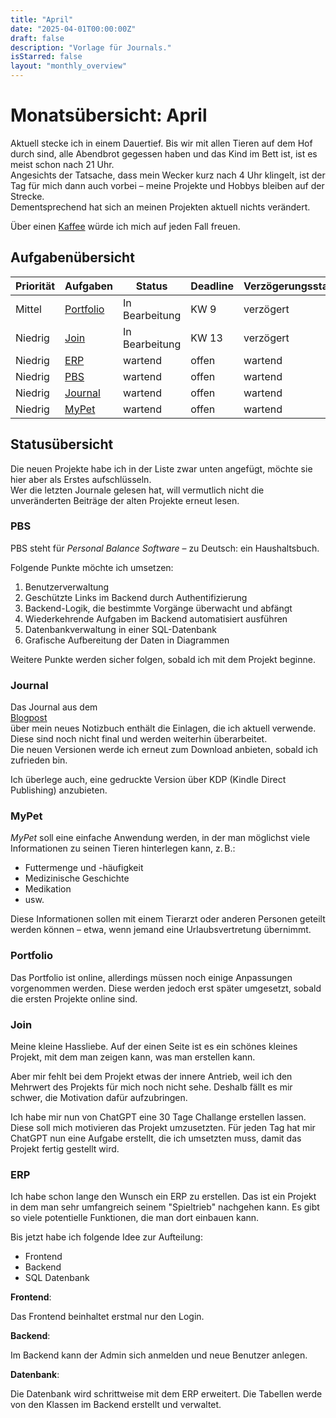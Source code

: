 ```yaml
---
title: "April"
date: "2025-04-01T00:00:00Z"
draft: false
description: "Vorlage für Journals."
isStarred: false
layout: "monthly_overview"
---
```


# Monatsübersicht: April

Aktuell stecke ich in einem Dauertief. Bis wir mit allen Tieren auf dem Hof durch sind, alle Abendbrot
gegessen haben und das Kind im Bett ist, ist es meist schon nach 21 Uhr.  
Angesichts der Tatsache, dass mein Wecker kurz nach 4 Uhr klingelt, ist der Tag für mich dann auch
vorbei – meine Projekte und Hobbys bleiben auf der Strecke.  
Dementsprechend hat sich an meinen Projekten aktuell nichts verändert.

Über einen
[Kaffee](https://www.buymeacoffee.com/snuppedelua)
würde ich mich auf jeden Fall freuen.

## Aufgabenübersicht

| Priorität | Aufgaben                | Status         | Deadline | Verzögerungsstatus |
| --------- | ----------------------- | -------------- | -------- | ------------------ |
| Mittel    | [Portfolio](#portfolio) | In Bearbeitung | KW 9     | verzögert          |
| Niedrig   | [Join](#join)           | In Bearbeitung | KW 13    | verzögert          |
| Niedrig   | [ERP](#erp)             | wartend        | offen    | wartend            |
| Niedrig   | [PBS](#pbs)             | wartend        | offen    | wartend            |
| Niedrig   | [Journal](#journal)     | wartend        | offen    | wartend            |
| Niedrig   | [MyPet](#mypet)         | wartend        | offen    | wartend            |

## Statusübersicht

Die neuen Projekte habe ich in der Liste zwar unten angefügt, möchte sie hier aber als Erstes aufschlüsseln.  
Wer die letzten Journale gelesen hat, will vermutlich nicht die unveränderten Beiträge der alten Projekte erneut lesen.

### PBS

PBS steht für _Personal Balance Software_ – zu Deutsch: ein Haushaltsbuch.

Folgende Punkte möchte ich umsetzen:

1. Benutzerverwaltung
2. Geschützte Links im Backend durch Authentifizierung
3. Backend-Logik, die bestimmte Vorgänge überwacht und abfängt
4. Wiederkehrende Aufgaben im Backend automatisiert ausführen
5. Datenbankverwaltung in einer SQL-Datenbank
6. Grafische Aufbereitung der Daten in Diagrammen

Weitere Punkte werden sicher folgen, sobald ich mit dem Projekt beginne.

### Journal

Das Journal aus dem  
[Blogpost](https://blog.kay-beckmann.de/posts/2025-03-23_notizbuch/)  
über mein neues Notizbuch enthält die Einlagen, die ich aktuell verwende.  
Diese sind noch nicht final und werden weiterhin überarbeitet.  
Die neuen Versionen werde ich erneut zum Download anbieten, sobald ich zufrieden bin.

Ich überlege auch, eine gedruckte Version über KDP (Kindle Direct Publishing) anzubieten.

### MyPet

_MyPet_ soll eine einfache Anwendung werden, in der man möglichst viele Informationen zu seinen
Tieren hinterlegen kann, z. B.:

- Futtermenge und -häufigkeit
- Medizinische Geschichte
- Medikation
- usw.

Diese Informationen sollen mit einem Tierarzt oder anderen Personen geteilt werden können – etwa,
wenn jemand eine Urlaubsvertretung übernimmt.

### Portfolio

Das Portfolio ist online, allerdings müssen noch einige Anpassungen vorgenommen werden.
Diese werden jedoch erst später umgesetzt, sobald die ersten Projekte online sind.

### Join

Meine kleine Hassliebe. Auf der einen Seite ist es ein schönes kleines Projekt,
mit dem man zeigen kann, was man erstellen kann.

Aber mir fehlt bei dem Projekt etwas der innere Antrieb, weil ich den Mehrwert des Projekts
für mich noch nicht sehe. Deshalb fällt es mir schwer, die Motivation dafür aufzubringen.

Ich habe mir nun von ChatGPT eine 30 Tage Challange erstellen lassen.
Diese soll mich motivieren das Projekt umzusetzten.
Für jeden Tag hat mir ChatGPT nun eine Aufgabe erstellt, die ich umsetzten muss, damit das Projekt
fertig gestellt wird.

### ERP

Ich habe schon lange den Wunsch ein ERP zu erstellen.
Das ist ein Projekt in dem man sehr umfangreich seinem "Spieltrieb" nachgehen kann.
Es gibt so viele potentielle Funktionen, die man dort einbauen kann.

Bis jetzt habe ich folgende Idee zur Aufteilung:

- Frontend
- Backend
- SQL Datenbank

**Frontend**:

Das Frontend beinhaltet erstmal nur den Login.

**Backend**:

Im Backend kann der Admin sich anmelden und neue Benutzer anlegen.

**Datenbank**:

Die Datenbank wird schrittweise mit dem ERP erweitert. Die Tabellen werde
von den Klassen im Backend erstellt und verwaltet.
